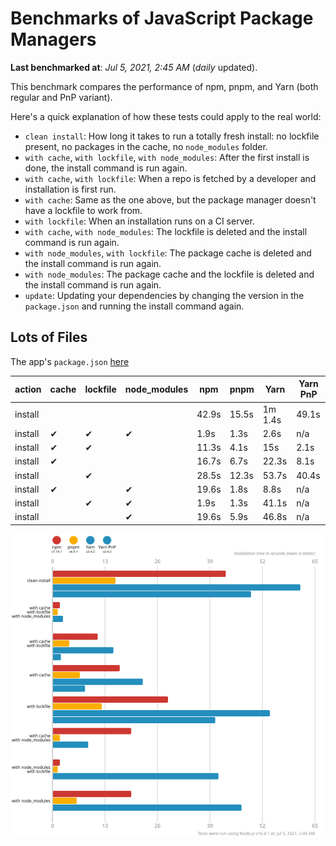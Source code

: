 # Benchmarks of JavaScript Package Managers

**Last benchmarked at**: _Jul 5, 2021, 2:45 AM_ (_daily_ updated).

This benchmark compares the performance of npm, pnpm, and Yarn (both regular and PnP variant).

Here's a quick explanation of how these tests could apply to the real world:

- `clean install`: How long it takes to run a totally fresh install: no lockfile present, no packages in the cache, no `node_modules` folder.
- `with cache`, `with lockfile`, `with node_modules`: After the first install is done, the install command is run again.
- `with cache`, `with lockfile`: When a repo is fetched by a developer and installation is first run.
- `with cache`: Same as the one above, but the package manager doesn't have a lockfile to work from.
- `with lockfile`: When an installation runs on a CI server.
- `with cache`, `with node_modules`: The lockfile is deleted and the install command is run again.
- `with node_modules`, `with lockfile`: The package cache is deleted and the install command is run again.
- `with node_modules`: The package cache and the lockfile is deleted and the install command is run again.
- `update`: Updating your dependencies by changing the version in the `package.json` and running the install command again.

## Lots of Files

The app's `package.json` [here](https://github.com/pnpm/pnpm.github.io/blob/main/benchmarks/fixtures/alotta-files/package.json)

| action  | cache | lockfile | node_modules| npm | pnpm | Yarn | Yarn PnP |
| ---     | ---   | ---      | ---         | --- | ---  | ---  | ---      |
| install |       |          |             | 42.9s | 15.5s | 1m 1.4s | 49.1s |
| install | ✔     | ✔        | ✔           | 1.9s | 1.3s | 2.6s | n/a |
| install | ✔     | ✔        |             | 11.3s | 4.1s | 15s | 2.1s |
| install | ✔     |          |             | 16.7s | 6.7s | 22.3s | 8.1s |
| install |       | ✔        |             | 28.5s | 12.3s | 53.7s | 40.4s |
| install | ✔     |          | ✔           | 19.6s | 1.8s | 8.8s | n/a |
| install |       | ✔        | ✔           | 1.9s | 1.3s | 41.1s | n/a |
| install |       |          | ✔           | 19.6s | 5.9s | 46.8s | n/a |

![Graph of the alotta-files results](../../static/img/benchmarks/alotta-files.svg)